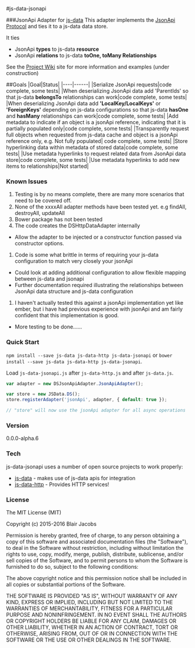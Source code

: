 ﻿﻿#js-data-jsonapi

###JsonApi Adapter for [js-data](http://www.js-data.io) 
This adapter implements the [JsonApi Protocol](http://jsonapi.org/) and ties it to a js-data data store.

It ties 
- JsonApi **types** to js-data **resource**
- JsonApi **relations** to js-data **toOne, toMany Relationships**

See the [Project Wiki](https://github.com/BlairAllegroTech/js-data-jsonapi/wiki) site for more information and examples (under construction)


##Goals
|Goal|Status|
|----|------|
|Serialize JsonApi requests|code complete, some tests|
|When deserializing JsonApi data add 'ParentIds' so that js-data **belongsTo** relationships can work|code complete, some tests|
|When deserializing JsonApi data add **'LocalKey/LocalKeys'** or **'ForeignKeys'** depending on js-data configurations so that js-data **hasOne** and **hasMany** relationships can work|code complete, some tests|
|Add metadata to indicate if an object is a jsonApi reference, indicating that it is partially populated only|code complete, some tests|
|Transparently request full objects when requested from js-data cache and object is a jsonApi reference only, e.g. Not fully populated| code complete, some tests|
|Store hyperlinking data within metadata of stored data|code complete, some tests|
|Use metadata hyperlinks to request related data from JsonApi data store|code complete, some tests|
|Use metadata hyperlinks to add new items to relationships|Not started|

### Known Issues
1. Testing is by no means complete, there are many more scenarios that need to be covered off.
1. None of the xxxxAll adapter methods have been tested yet. e.g  findAll, destroyAll, updateAll
1. Bower package has not been tested
1. The code creates the DSHttpDataAdapter internally
- Allow the adapter to be injected or a constructor function passed via constructor options.
1. Code is some what brittle in terms of requiring your js-data configuration to match very closely your jsonApi
- Could look at adding additional configuration to allow flexible mapping between js-data and jsonapi
- Further documentation required illustrating the relationships between JsonApi data structure and js-data configuration
1. I haven't actually tested this against a jsonApi implementation yet like ember, but i have had previous experience with jsonApi and am fairly confident that this implementation is good.
- More testing to be done......


### Quick Start
`npm install --save js-data js-data-http js-data-jsonapi` or `bower install --save js-data js-data-http js-data-jsonapi`.

Load `js-data-jsonapi.js` after  `js-data-http.js` and after `js-data.js`.

```js
var adapter = new DSJsonApiAdapter.JsonApiAdapter();

var store = new JSData.DS();
store.registerAdapter('jsonApi', adapter, { default: true });

// "store" will now use the jsonApi adapter for all async operations
```

### Version
0.0.0-alpha.6

### Tech

js-data-jsonapi uses a number of open source projects to work properly:

* [js-data](https://github.com/js-data/js-data) - makes use of js-data apis for integration
* [js-data-http](https://github.com/js-data/js-data-http) - Provides HTTP services!

### License

The MIT License (MIT)

Copyright (c) 2015-2016 Blair Jacobs

Permission is hereby granted, free of charge, to any person obtaining a copy
of this software and associated documentation files (the "Software"), to deal
in the Software without restriction, including without limitation the rights
to use, copy, modify, merge, publish, distribute, sublicense, and/or sell
copies of the Software, and to permit persons to whom the Software is
furnished to do so, subject to the following conditions:

The above copyright notice and this permission notice shall be included in all
copies or substantial portions of the Software.

THE SOFTWARE IS PROVIDED "AS IS", WITHOUT WARRANTY OF ANY KIND, EXPRESS OR
IMPLIED, INCLUDING BUT NOT LIMITED TO THE WARRANTIES OF MERCHANTABILITY,
FITNESS FOR A PARTICULAR PURPOSE AND NONINFRINGEMENT. IN NO EVENT SHALL THE
AUTHORS OR COPYRIGHT HOLDERS BE LIABLE FOR ANY CLAIM, DAMAGES OR OTHER
LIABILITY, WHETHER IN AN ACTION OF CONTRACT, TORT OR OTHERWISE, ARISING FROM,
OUT OF OR IN CONNECTION WITH THE SOFTWARE OR THE USE OR OTHER DEALINGS IN THE
SOFTWARE.
